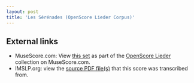 ```yaml
---
layout: post
title: 'Les Sérénades (OpenScore Lieder Corpus)'
---
```


## External links

- MuseScore.com: View [this set] as part of the [OpenScore Lieder] collection on MuseScore.com.
- IMSLP.org: view the [source PDF file(s)][IMSLP] that this score was transcribed from.

[IMSLP]: https://imslp.org/wiki/Special:ReverseLookup/112763
[this set]: https://musescore.com/openscore-lieder-corpus/sets/5001685
[OpenScore Lieder]: https://musescore.com/openscore-lieder-corpus
